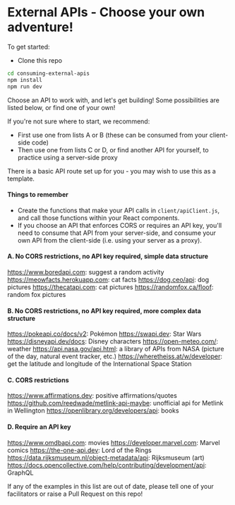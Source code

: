 # External APIs - Choose your own adventure!

To get started: 

* Clone this repo

```sh
cd consuming-external-apis
npm install
npm run dev
```

Choose an API to work with, and let's get building! Some possibilities are listed below, or find one of your own!

If you're not sure where to start, we recommend:
  * First use one from lists A or B (these can be consumed from your client-side code)
  * Then use one from lists C or D, or find another API for yourself, to practice using a server-side proxy

There is a basic API route set up for you - you may wish to use this as a template.

#### Things to remember
* Create the functions that make your API calls in `client/apiClient.js`, and call those functions within your React components.
* If you choose an API that enforces CORS or requires an API key, you'll need to consume that API from your server-side, and consume your own API from the client-side (i.e. using your server as a proxy).

#### A. No CORS restrictions, no API key required, simple data structure
https://www.boredapi.com: suggest a random activity
https://meowfacts.herokuapp.com: cat facts
https://dog.ceo/api: dog pictures
https://thecatapi.com: cat pictures
https://randomfox.ca/floof: random fox pictures

#### B. No CORS restrictions, no API key required, more complex data structure
https://pokeapi.co/docs/v2: Pokémon
https://swapi.dev: Star Wars
https://disneyapi.dev/docs: Disney characters
https://open-meteo.com/: weather
https://api.nasa.gov/api.html: a library of APIs from NASA (picture of the day, natural event tracker, etc.)
https://wheretheiss.at/w/developer: get the latitude and longitude of the International Space Station

#### C. CORS restrictions
https://www.affirmations.dev: positive affirmations/quotes
https://github.com/reedwade/metlink-api-maybe: unofficial api for Metlink in Wellington
https://openlibrary.org/developers/api: books

#### D. Require an API key
https://www.omdbapi.com: movies
https://developer.marvel.com: Marvel comics
https://the-one-api.dev: Lord of the Rings
https://data.rijksmuseum.nl/object-metadata/api: Rijksmuseum (art)
https://docs.opencollective.com/help/contributing/development/api: GraphQL

If any of the examples in this list are out of date, please tell one of your facilitators or raise a Pull Request on this repo!


